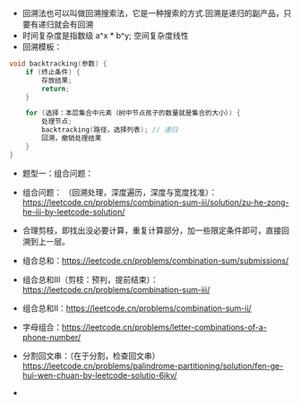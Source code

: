 * 回溯法也可以叫做回溯搜索法，它是一种搜索的方式.回溯是递归的副产品，只要有递归就会有回溯
* 时间复杂度是指数级 a^x * b^y; 空间复杂度线性
* 回溯模板：
```c++
void backtracking(参数) {
    if (终止条件) {
        存放结果;
        return;
    }

    for (选择：本层集合中元素（树中节点孩子的数量就是集合的大小）) {
        处理节点;
        backtracking(路径，选择列表); // 递归
        回溯，撤销处理结果
    }
}
```
* 题型一：组合问题：

* 组合问题： （回溯处理，深度遍历，深度与宽度找准）：https://leetcode.cn/problems/combination-sum-iii/solution/zu-he-zong-he-iii-by-leetcode-solution/
* 合理剪枝，即找出没必要计算，重复计算部分，加一些限定条件即可，直接回溯到上一层。

* 组合总和：https://leetcode.cn/problems/combination-sum/submissions/
* 组合总和III（剪枝：预判，提前结束）：https://leetcode.cn/problems/combination-sum-iii/
* 组合总和II：https://leetcode.cn/problems/combination-sum-ii/

* 字母组合：https://leetcode.cn/problems/letter-combinations-of-a-phone-number/
* 分割回文串：（在于分割，检查回文串）https://leetcode.cn/problems/palindrome-partitioning/solution/fen-ge-hui-wen-chuan-by-leetcode-solutio-6jkv/

* 
